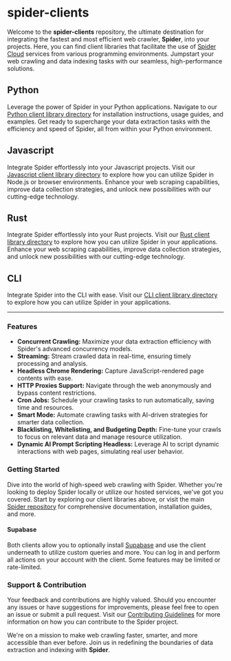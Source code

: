 # spider-clients

Welcome to the **spider-clients** repository, the ultimate destination for integrating the fastest and most efficient web crawler, **Spider**, into your projects. Here, you can find client libraries that facilitate the use of [Spider Cloud](https://spider.cloud) services from various programming environments. Jumpstart your web crawling and data indexing tasks with our seamless, high-performance solutions.

## Python

Leverage the power of Spider in your Python applications. Navigate to our [Python client library directory](./python/) for installation instructions, usage guides, and examples. Get ready to supercharge your data extraction tasks with the efficiency and speed of Spider, all from within your Python environment.

## Javascript

Integrate Spider effortlessly into your Javascript projects. Visit our [Javascript client library directory](./javascript/) to explore how you can utilize Spider in Node.js or browser environments. Enhance your web scraping capabilities, improve data collection strategies, and unlock new possibilities with our cutting-edge technology.

## Rust

Integrate Spider effortlessly into your Rust projects. Visit our [Rust client library directory](./rust/) to explore how you can utilize Spider in your applications. Enhance your web scraping capabilities, improve data collection strategies, and unlock new possibilities with our cutting-edge technology.

## CLI

Integrate Spider into the CLI with ease. Visit our [CLI client library directory](./cli/) to explore how you can utilize Spider in your applications. 

---

### Features

- **Concurrent Crawling:** Maximize your data extraction efficiency with Spider's advanced concurrency models.
- **Streaming:** Stream crawled data in real-time, ensuring timely processing and analysis.
- **Headless Chrome Rendering:** Capture JavaScript-rendered page contents with ease.
- **HTTP Proxies Support:** Navigate through the web anonymously and bypass content restrictions.
- **Cron Jobs:** Schedule your crawling tasks to run automatically, saving time and resources.
- **Smart Mode:** Automate crawling tasks with AI-driven strategies for smarter data collection.
- **Blacklisting, Whitelisting, and Budgeting Depth:** Fine-tune your crawls to focus on relevant data and manage resource utilization.
- **Dynamic AI Prompt Scripting Headless:** Leverage AI to script dynamic interactions with web pages, simulating real user behavior.

### Getting Started

Dive into the world of high-speed web crawling with Spider. Whether you're looking to deploy Spider locally or utilize our hosted services, we've got you covered. Start by exploring our client libraries above, or visit the main [Spider repository](https://github.com/spider-rs/spider) for comprehensive documentation, installation guides, and more.

#### Supabase

Both clients allow you to optionally install [Supabase](https://supabase.com/docs/reference) and use the client underneath to utilize custom queries and more. You can log in and perform all actions on your account with the client. Some features may be limited or rate-limited.

### Support & Contribution

Your feedback and contributions are highly valued. Should you encounter any issues or have suggestions for improvements, please feel free to open an issue or submit a pull request. Visit our [Contributing Guidelines](https://github.com/spider-rs/spider/blob/master/CONTRIBUTING.md) for more information on how you can contribute to the Spider project.

We're on a mission to make web crawling faster, smarter, and more accessible than ever before. Join us in redefining the boundaries of data extraction and indexing with **Spider**.
